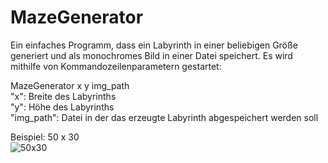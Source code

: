 # MazeGenerator

Ein einfaches Programm, dass ein Labyrinth in einer beliebigen Größe generiert und als monochromes Bild in einer Datei speichert.
Es wird mithilfe von Kommandozeilenparametern gestartet:

MazeGenerator x y img_path  
"x": Breite des Labyrinths  
"y": Höhe des Labyrinths  
"img_path": Datei in der das erzeugte Labyrinth abgespeichert werden soll  

Beispiel: 50 x 30  
![50x30](https://cloud.githubusercontent.com/assets/21142935/25276882/9b936b6e-269c-11e7-9312-327091b00dbe.png)
